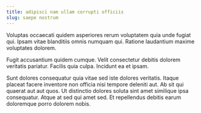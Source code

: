 ```yaml
---
title: adipisci nam ullam corrupti officiis
slug: saepe nostrum
---
```


Voluptas occaecati quidem asperiores rerum voluptatem quia unde fugiat qui. Ipsam vitae blanditiis omnis numquam qui. Ratione laudantium maxime voluptates dolorem.

Fugit accusantium quidem cumque. Velit consectetur debitis dolorem veritatis pariatur. Facilis quia culpa. Incidunt ea et ipsam.

Sunt dolores consequatur quia vitae sed iste dolores veritatis. Itaque placeat facere inventore non officia nisi tempore deleniti aut. Ab sit qui quaerat aut aut quos. Ut distinctio dolores soluta sint amet similique ipsa consequatur. Atque at sed qui amet sed. Et repellendus debitis earum doloremque porro dolorem nobis.
